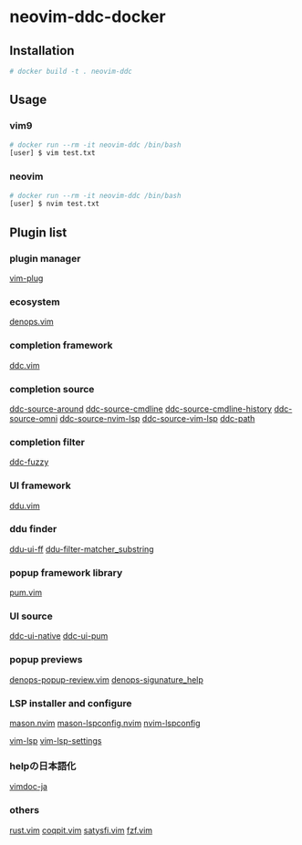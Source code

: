 # neovim-ddc-docker 

## Installation

```bash
# docker build -t . neovim-ddc
```

## Usage

### vim9

```bash
# docker run --rm -it neovim-ddc /bin/bash
[user] $ vim test.txt
```

### neovim

```bash
# docker run --rm -it neovim-ddc /bin/bash
[user] $ nvim test.txt
```

## Plugin list

### plugin manager 

[vim-plug](https://github.com/junegunn/vim-plug)

### ecosystem

[denops.vim](https://github.com/vim-denops/denops.vim)

### completion framework

[ddc.vim](https://github.com/Shougo/ddc.vim)

### completion source

[ddc-source-around](https://github.com/Shougo/ddc-source-around)
[ddc-source-cmdline](https://github.com/Shougo/ddc-source-cmdline)
[ddc-source-cmdline-history](https://github.com/Shougo/ddc-source-cmdline-history)
[ddc-source-omni](https://github.com/Shougo/ddc-source-omni)
[ddc-source-nvim-lsp](https://github.com/Shougo/ddc-source-nvim-lsp)
[ddc-source-vim-lsp](https://github.com/shun/ddc-source-vim-lsp)
[ddc-path](https://github.com/tani/ddc-path)

### completion filter

[ddc-fuzzy](https://github.com/tani/ddc-fuzzy)

### UI framework

[ddu.vim](https://github.com/Shougo/ddu.vim)

### ddu finder
[ddu-ui-ff](https://github.com/Shougo/ddu-ui-ff)
[ddu-filter-matcher_substring](https://github.com/Shougo/ddu-filter-matcher_substring)

### popup framework library 

[pum.vim](https://github.com/Shougo/pum.vim)

### UI source

[ddc-ui-native](https://github.com/Shougo/ddc-ui-native)
[ddc-ui-pum](https://github.com/Shougo/ddc-ui-pum)

### popup previews

[denops-popup-review.vim](https://github.com/matsui54/denops-popup-preview.vim)
[denops-sigunature_help](https://github.com/matsui54/denops-signature_help)

### LSP installer and configure

[mason.nvim](https://github.com/williamboman/mason.nvim)
[mason-lspconfig.nvim](https://github.com/williamboman/mason-lspconfig.nvim)
[nvim-lspconfig](https://github.com/neovim/nvim-lspconfig)

[vim-lsp](https://github.com/prabirshrestha/vim-lsp)
[vim-lsp-settings](https://github.com/mattn/vim-lsp-settings)

### helpの日本語化

[vimdoc-ja](https://github.com/vim-jp/vimdoc-ja)

### others

[rust.vim](https://github.com/rust-lang/rust.vim)
[coqpit.vim](https://github.com/LumaKernel/coqpit.vim)
[satysfi.vim](https://github.com/qnighy/satysfi.vim)
[fzf.vim](https://github.com/junegunn/fzf.vim)
